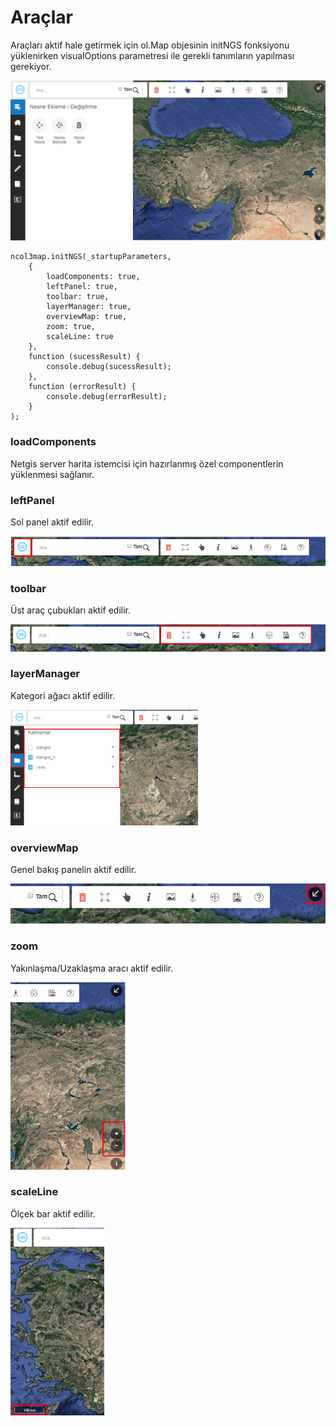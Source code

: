 
# Araçlar

Araçları aktif hale getirmek için ol.Map objesinin initNGS fonksiyonu yüklenirken visualOptions parametresi ile gerekli tanımların yapılması gerekiyor.


![Araçlar Örnek](https://raw.githubusercontent.com/netcad-gis/sdk-harita-istemcisi/master/img/araclar.png)


    ncol3map.initNGS(_startupParameters,
        {
            loadComponents: true,
            leftPanel: true,
            toolbar: true,
            layerManager: true,
            overviewMap: true,
            zoom: true,
            scaleLine: true
        },
        function (sucessResult) {
            console.debug(sucessResult);
        },
        function (errorResult) {
            console.debug(errorResult);
        }
    );


### loadComponents

Netgis server harita istemcisi için hazırlanmış özel componentlerin yüklenmesi sağlanır.

### leftPanel

Sol panel aktif edilir.

![Araçlar Toolbar](https://raw.githubusercontent.com/netcad-gis/sdk-harita-istemcisi/master/img/araclar2.png)

### toolbar

Üst araç çubukları aktif edilir.

![Araçlar Toolbar](https://raw.githubusercontent.com/netcad-gis/sdk-harita-istemcisi/master/img/araclartoolbar.png)

### layerManager

Kategori ağacı aktif edilir.

![Araçlar Toolbar](https://raw.githubusercontent.com/netcad-gis/sdk-harita-istemcisi/master/img/araclarLayermanager.png)

### overviewMap

Genel bakış panelin aktif edilir.

![Araçlar Toolbar](https://raw.githubusercontent.com/netcad-gis/sdk-harita-istemcisi/master/img/araclarOverview.png)


### zoom

Yakınlaşma/Uzaklaşma aracı aktif edilir.

![Araçlar Toolbar](https://raw.githubusercontent.com/netcad-gis/sdk-harita-istemcisi/master/img/araclarzoom.png)


### scaleLine

Ölçek bar aktif edilir.

![Araçlar Toolbar](https://raw.githubusercontent.com/netcad-gis/sdk-harita-istemcisi/master/img/araclarScaleline.png)
